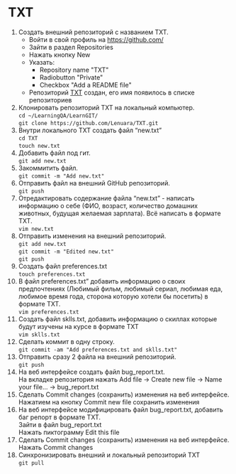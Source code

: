 # TXT
1. Создать внешний репозиторий c названием TXT. 
    * Войти в свой профиль на https://github.com/ 
    * Зайти в раздел Repositories
    * Нажать кнопку New 
    * Указать:
       * Repository name "TXT"
       * Radiobutton "Private"
       * Checkbox "Add a README file"
    * Репозиторий [TXT](https://github.com/Lenuara/TXT) создан, его имя появилось в списке репозиториев 
2. Клонировать репозиторий TXT на локальный компьютер.  
    `cd ~/LearningQA/LearnGIT/`  
    `git clone https://github.com/Lenuara/TXT.git`
3. Внутри локального TXT создать файл “new.txt”  
    `cd TXT`  
    `touch new.txt`
4. Добавить файл под гит.  
    `git add new.txt`
5. Закоммитить файл.  
    `git commit -m "Add new.txt"`
6. Отправить файл на внешний GitHub репозиторий.  
    `git push`
7. Отредактировать содержание файла “new.txt” - написать информацию о себе (ФИО, возраст, количество домашних животных, будущая желаемая зарплата). Всё написать в формате TXT.  
    `vim new.txt`
8. Отправить изменения на внешний репозиторий.  
    `git add new.txt`  
    `git commit -m "Edited new.txt"`  
    `git push`
9. Создать файл preferences.txt  
    `touch preferences.txt`
10. В файл preferences.txt” добавить информацию о своих предпочтениях (Любимый фильм, любимый сериал, любимая еда, любимое время года, сторона которую хотели бы посетить) в формате TXT.  
    `vim preferences.txt`
11. Создать файл sklls.txt, добавить информацию о скиллах которые будут изучены на курсе в формате TXT   
    `vim sklls.txt`
12. Сделать коммит в одну строку.  
    `git commit -am "Add preferences.txt and sklls.txt"`
13. Отправить сразу 2 файла на внешний репозиторий.  
    `git push`
14. На веб интерфейсе создать файл bug_report.txt.  
   На вкладке репозитория нажать Add file -> Create new file -> Name your file... -> bug_report.txt
15. Сделать Commit changes (сохранить) изменения на веб интерфейсе.  
   Нажатием на кнопку Commit new file сохранить изменения
16. На веб интерфейсе модифицировать файл bug_report.txt, добавить баг репорт в формате TXT.  
   Зайти в файл bug_report.txt  
   Нажать пиктограмму Edit this file
17. Сделать Commit changes (сохранить) изменения на веб интерфейсе.  
    Нажать Commit changes
18. Синхронизировать внешний и локальный репозиторий TXT  
   `git pull`

